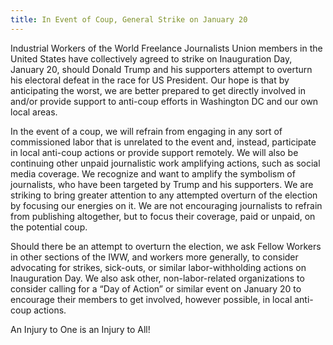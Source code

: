 ```yaml
---
title: In Event of Coup, General Strike on January 20
---
```

Industrial Workers of the World Freelance Journalists Union members in the United States have collectively agreed to strike on Inauguration Day, January 20, should Donald Trump and his supporters attempt to overturn his electoral defeat in the race for US President. Our hope is that by anticipating the worst, we are better prepared to get directly involved in and/or provide support to anti-coup efforts in Washington DC and our own local areas.

In the event of a coup, we will refrain from engaging in any sort of commissioned labor that is unrelated to the event and, instead, participate in local anti-coup actions or provide support remotely. We will also be continuing other unpaid journalistic work amplifying actions, such as social media coverage. We recognize and want to amplify the symbolism of journalists, who have been targeted by Trump and his supporters. We are striking to bring greater attention to any attempted overturn of the election by focusing our energies on it. We are not encouraging journalists to refrain from publishing altogether, but to focus their coverage, paid or unpaid, on the potential coup.

Should there be an attempt to overturn the election, we ask Fellow Workers in other sections of the IWW, and workers more generally, to consider advocating for strikes, sick-outs, or similar labor-withholding actions on Inauguration Day. We also ask other, non-labor-related organizations to consider calling for a “Day of Action” or similar event on January 20 to encourage their members to get involved, however possible, in local anti-coup actions.

An Injury to One is an Injury to All!
